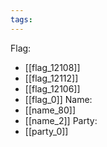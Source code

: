 ```yaml
---
tags:
---
```

Flag:
- [[flag_12108]]
- [[flag_12112]]
- [[flag_12106]]
- [[flag_0]]
Name:
- [[name_80]]
- [[name_2]]
Party:
- [[party_0]]
